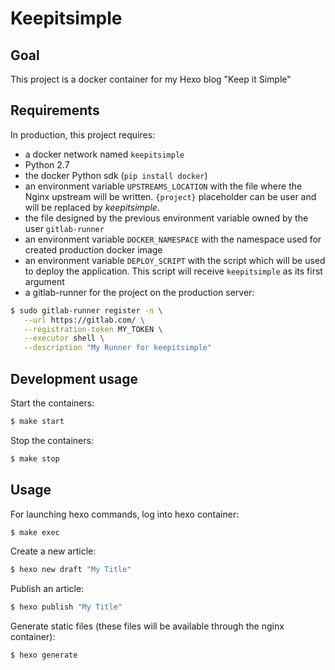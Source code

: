# Keepitsimple

## Goal
This project is a docker container for my Hexo blog "Keep it Simple"

## Requirements
In production, this project requires:
- a docker network named `keepitsimple`
- Python 2.7
- the docker Python sdk (`pip install docker`)
- an environment variable `UPSTREAMS_LOCATION` with the file where the Nginx upstream will be written. `{project}` placeholder can be user and will be replaced by *keepitsimple*.
- the file designed by the previous environment variable owned by the user `gitlab-runner`
- an environment variable `DOCKER_NAMESPACE` with the namespace used for created production docker image 
- an environment variable `DEPLOY_SCRIPT` with the script which will be used to deploy the application. This script will receive `keepitsimple` as its first argument
- a gitlab-runner for the project on the production server:
```bash
$ sudo gitlab-runner register -n \
   --url https://gitlab.com/ \
   --registration-token MY_TOKEN \
   --executor shell \
   --description "My Runner for keepitsimple"
```

## Development usage
Start the containers:
```bash
$ make start
```
Stop the containers:
```bash
$ make stop
```

## Usage
For launching hexo commands, log into hexo container:
```bash
$ make exec
```

Create a new article:
```bash
$ hexo new draft "My Title"
```

Publish an article:
```bash
$ hexo publish "My Title"
```

Generate static files (these files will be available through the nginx container):
```bash
$ hexo generate
```